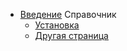 * [Введение](introduction.md)
Справочник
  * [Установка](installation.md)
  * [Другая страница](another-page.md)